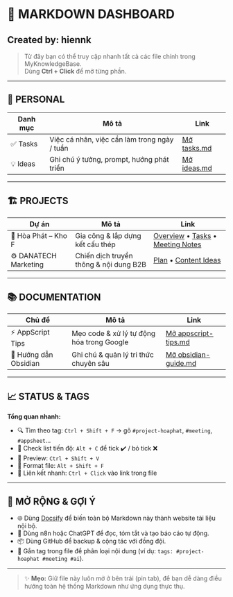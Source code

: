 # 🧭 MARKDOWN DASHBOARD
## Created by: hiennk
> Từ đây bạn có thể truy cập nhanh tất cả các file chính trong MyKnowledgeBase.  
> Dùng **Ctrl + Click** để mở từng phần.

---

## 👤 PERSONAL
| Danh mục | Mô tả                                        | Link                             |
| -------- | -------------------------------------------- | -------------------------------- |
| ✅ Tasks  | Việc cá nhân, việc cần làm trong ngày / tuần | [Mở tasks.md](personal/tasks.md) |
| 💡 Ideas  | Ghi chú ý tưởng, prompt, hướng phát triển    | [Mở ideas.md](personal/ideas.md) |

---

## 🏗️ PROJECTS
| Dự án                | Mô tả                                  | Link                                                                                                                                                                   |
| -------------------- | -------------------------------------- | ---------------------------------------------------------------------------------------------------------------------------------------------------------------------- |
| 🏢 Hòa Phát – Kho F   | Gia công & lắp dựng kết cấu thép       | [Overview](projects/hoaphat-f-warehouse/overview.md) • [Tasks](projects/hoaphat-f-warehouse/tasks.md) • [Meeting Notes](projects/danatech/meeting-notes.md) |
| ⚙️ DANATECH Marketing | Chiến dịch truyền thông & nội dung B2B | [Plan](projects/danatech-marketing/plan.md) • [Content Ideas](projects/danatech-marketing/content-ideas.md)                                                            |

---

## 📚 DOCUMENTATION
| Chủ đề               | Mô tả                                     | Link                                           |
| -------------------- | ----------------------------------------- | ---------------------------------------------- |
| ⚡ AppScript Tips     | Mẹo code & xử lý tự động hóa trong Google | [Mở appscript-tips.md](docs/appscript-tips.md) |
| 🧱 Hướng dẫn Obsidian | Ghi chú & quản lý tri thức chuyên sâu     | [Mở obsidian-guide.md](docs/obsidian-guide.md) |

---

## 📈 STATUS & TAGS
**Tổng quan nhanh:**
- 🔍 Tìm theo tag: `Ctrl + Shift + F` → gõ `#project-hoaphat`, `#meeting`, `#appsheet`...
- 🧩 Check list tiến độ: `Alt + C` để tick ✔️ / bỏ tick ❌
- 📖 Preview: `Ctrl + Shift + V`
- 💾 Format file: `Alt + Shift + F`
- 🔗 Liên kết nhanh: `Ctrl + Click` vào link trong file

---

## 🚀 MỞ RỘNG & GỢI Ý
- 🌐 Dùng [Docsify](https://docsify.js.org/) để biến toàn bộ Markdown này thành website tài liệu nội bộ.
- 🤖 Dùng n8n hoặc ChatGPT để đọc, tóm tắt và tạo báo cáo tự động.
- 📦 Dùng GitHub để backup & cộng tác với đồng đội.
- 🧠 Gắn tag trong file để phân loại nội dung (ví dụ: `tags: #project-hoaphat #meeting #ai`).

---

> ✨ **Mẹo:** Giữ file này luôn mở ở bên trái (pin tab), để bạn dễ dàng điều hướng toàn hệ thống Markdown như ứng dụng thực thụ.
